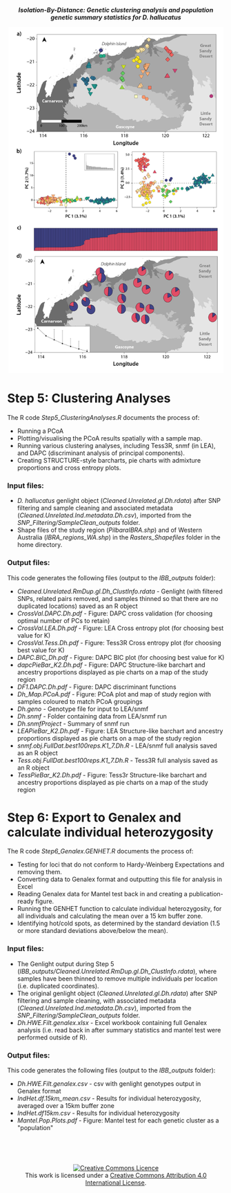 <p align="center">
<b><i>Isolation-By-Distance: Genetic clustering analysis and population genetic summary statistics for D. hallucatus</i></b>
</p>
<div align="center">
    <img src="../Figs/Paper_Figure4.png" width="500px"</img> 
</div>


# Step 5: Clustering Analyses 

The R code *Step5_ClusteringAnalyses.R* documents the process of:
* Running a PCoA
* Plotting/visualising the PCoA results spatially with a sample map.
* Running various clustering analyses, including Tess3R, snmf (in LEA), and DAPC (discriminant analysis of principal components).
* Creating STRUCTURE-style barcharts, pie charts with admixture proportions and cross entropy plots.


### Input files:
* *D. hallucatus* genlight object (*Cleaned.Unrelated.gl.Dh.rdata*) after SNP filtering and sample cleaning and associated metadata (*Cleaned.Unrelated.Ind.metadata.Dh.csv*), imported from the *SNP_Filtering/SampleClean_outputs* folder.
* Shape files of the study region (*PilbaraIBRA.shp*) and of Western Australia (*IBRA_regions_WA.shp*) in the *Rasters_Shapefiles* folder in the home directory.

### Output files:
This code generates the following files (output to the *IBB_outputs* folder):
* *Cleaned.Unrelated.RmDup.gl.Dh_ClustInfo.rdata* - Genlight (with filtered SNPs, related pairs removed, and samples thinned so that there are no duplicated locations) saved as an R object
* *CrossVal.DAPC.Dh.pdf* - Figure: DAPC cross validation (for choosing optimal number of PCs to retain)
* *CrossVal.LEA.Dh.pdf* - Figure: LEA Cross entropy plot (for choosing best value for K)
* *CrossVal.Tess.Dh.pdf* - Figure: Tess3R Cross entropy plot (for choosing best value for K)
* *DAPC.BIC_Dh.pdf* - Figure: DAPC BIC plot (for choosing best value for K)
* *dapcPieBar_K2.Dh.pdf* - Figure: DAPC Structure-like barchart and ancestry proportions displayed as pie charts on a map of the study region
* *DF1.DAPC.Dh.pdf* - Figure: DAPC discriminant functions
* *Dh_Map.PCoA.pdf* - Figure: PCoA plot and map of study region with samples coloured to match PCoA groupings
* *Dh.geno* - Genotype file for input to LEA/snmf
* *Dh.snmf* - Folder containing data from LEA/snmf run
* *Dh.snmfProject* - Summary of snmf run
* *LEAPieBar_K2.Dh.pdf* - Figure: LEA Structure-like barchart and ancestry proportions displayed as pie charts on a map of the study region
* *snmf.obj.FullDat.best100reps.K1_7.Dh.R* - LEA/snmf full analysis saved as an R object
* *Tess.obj.FullDat.best100reps.K1_7.Dh.R* - Tess3R full analysis saved as an R object
* *TessPieBar_K2.Dh.pdf* - Figure: Tess3r Structure-like barchart and ancestry proportions displayed as pie charts on a map of the study region   




# Step 6: Export to Genalex and calculate individual heterozygosity

The R code *Step6_Genalex.GENHET.R* documents the process of:
* Testing for loci that do not conform to Hardy-Weinberg Expectations and removing them.
* Converting data to Genalex format and outputting this file for analysis in Excel
* Reading Genalex data for Mantel test back in and creating a publication-ready figure.
* Running the GENHET function to calculate individual heterozygosity, for all individuals and calculating the mean over a 15 km buffer zone.
* Identifying hot/cold spots, as determined by the standard deviation (1.5 or more standard deviations above/below the mean).


### Input files:
* The Genlight output during Step 5 (*IBB_outputs/Cleaned.Unrelated.RmDup.gl.Dh_ClustInfo.rdata*), where samples have been thinned to remove multiple individuals per location (i.e. duplicated coordinates).
* The original genlight object (*Cleaned.Unrelated.gl.Dh.rdata*) after SNP filtering and sample cleaning, with associated metadata (*Cleaned.Unrelated.Ind.metadata.Dh.csv*), imported from the *SNP_Filtering/SampleClean_outputs* folder.
* *Dh.HWE.Filt.genalex.xlsx* - Excel workbook containing full Genalex analysis (i.e. read back in after summary statistics and mantel test were performed outside of R).


### Output files:
This code generates the following files (output to the *IBB_outputs* folder):
* *Dh.HWE.Filt.genalex.csv* - csv with genlight genotypes output in Genalex format
* *IndHet.df.15km_mean.csv* - Results for individual heterozygosity, averaged over a 15km buffer zone
* *IndHet.df15km.csv* - Results for individual heterozygosity
* *Mantel.Pop.Plots.pdf* - Figure: Mantel test for each genetic cluster as a "population"


&nbsp;

&nbsp;

<div align="center">
<a rel="license" href="http://creativecommons.org/licenses/by/4.0/"><img alt="Creative Commons Licence" style="border-width:0" src="https://i.creativecommons.org/l/by/4.0/88x31.png" /></a><br />This work is licensed under a <a rel="license" href="http://creativecommons.org/licenses/by/4.0/">Creative Commons Attribution 4.0 International License</a>.
</div>
